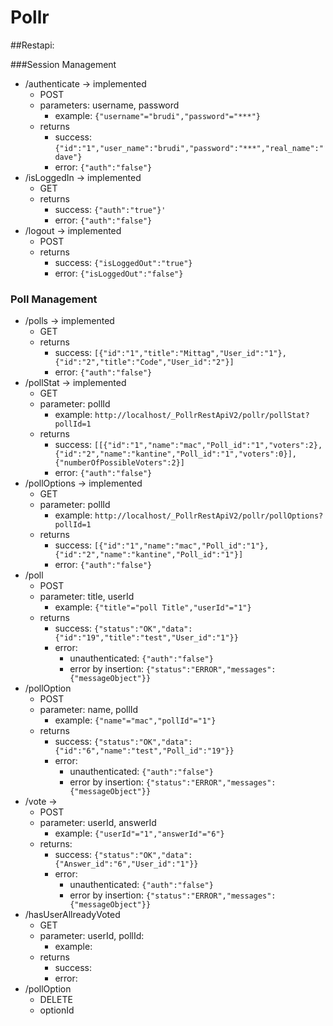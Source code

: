 # Pollr

##Restapi:

###Session Management

 - /authenticate -> implemented
	 - POST
	 - parameters: username, password
		 - example: `{"username"="brudi","password"="***"}`
	 - returns
		 - success: `{"id":"1","user_name":"brudi","password":"***","real_name":"dave"}`
		 - error: `{"auth":"false"}`
 - /isLoggedIn -> implemented
	 - GET
	 - returns
		 - success: `{"auth":"true"}'`
		 - error: `{"auth":"false"}`
 - /logout -> implemented
	 - POST
	 - returns
		 - success: `{"isLoggedOut":"true"}`
		 - error: `{"isLoggedOut":"false"}`

### Poll Management
 - /polls -> implemented
	 - GET
	 - returns
		 - success: `[{"id":"1","title":"Mittag","User_id":"1"},{"id":"2","title":"Code","User_id":"2"}]`
		 - error: `{"auth":"false"}`
 - /pollStat -> implemented
	 - GET
	 - parameter: pollId
		 - example: `http://localhost/_PollrRestApiV2/pollr/pollStat?pollId=1`
	 - returns
		 - success: `[[{"id":"1","name":"mac","Poll_id":"1","voters":2},{"id":"2","name":"kantine","Poll_id":"1","voters":0}],{"numberOfPossibleVoters":2}]`
		 - error: `{"auth":"false"}`
 - /pollOptions -> implemented
	 - GET
	 - parameter: pollId
		 - example: `http://localhost/_PollrRestApiV2/pollr/pollOptions?pollId=1`
	 - returns
		 - success: `[{"id":"1","name":"mac","Poll_id":"1"},{"id":"2","name":"kantine","Poll_id":"1"}]`
		 - error: `{"auth":"false"}`
 - /poll
	 - POST
	 - parameter: title, userId
		 - example: `{"title"="poll Title","userId"="1"}`
	 - returns
		 - success: `{"status":"OK","data":{"id":"19","title":"test","User_id":"1"}}`
		 - error: 
			 - unauthenticated: `{"auth":"false"}`
			 - error by insertion: `{"status":"ERROR","messages":{"messageObject"}}`
 - /pollOption
	 - POST
	 - parameter: name, pollId
		 - example: `{"name"="mac","pollId"="1"}`
	 - returns
		 - success: `{"status":"OK","data":{"id":"6","name":"test","Poll_id":"19"}}`
		 - error:
		 	- unauthenticated: `{"auth":"false"}`
			- error by insertion: `{"status":"ERROR","messages":{"messageObject"}}`
 - /vote -> 
	 - POST
	 - parameter: userId, answerId
		 - example: `{"userId"="1","answerId"="6"}`
	 - returns:
		 - success: `{"status":"OK","data":{"Answer_id":"6","User_id":"1"}}`
		 - error:
		 	- unauthenticated: `{"auth":"false"}`
			- error by insertion: `{"status":"ERROR","messages":{"messageObject"}}`
 - /hasUserAllreadyVoted
	 - GET
	 - parameter: userId, pollId: 
		 - example:
	 - returns
		 - success:
		 - error: 
 - /pollOption
	 - DELETE
	 - optionId
